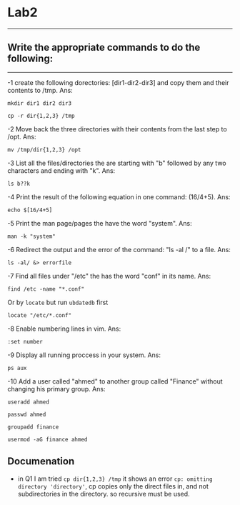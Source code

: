 # Lab2
-----
## Write the appropriate commands to do the following:
---------------------------------------------------
-1 create the following dorectories: [dir1-dir2-dir3] and copy them and their contents to /tmp.
Ans: 
```
mkdir dir1 dir2 dir3
```
```
cp -r dir{1,2,3} /tmp
```

-2 Move back the three directories with their contents from the last step to /opt.
Ans: 
```
mv /tmp/dir{1,2,3} /opt
```
-3 List all the files/directories the are starting with "b" followed by any two characters and ending with "k".
Ans: 
```
ls b??k
```
-4 Print the result of the following equation in one command: (16/4+5).
Ans:
```
echo $[16/4+5]
```
-5 Print the man page/pages the have the word "system".
Ans:
```
man -k "system"
```
-6 Redirect the output and the error of the command: "ls -al /" to a file.
Ans: 
```
ls -al/ &> errorfile
```
-7 Find all files under "/etc" the has the word "conf" in its name.
Ans:
```
find /etc -name "*.conf"
```
Or by `locate` but run `ubdatedb` first

```
locate "/etc/*.conf"

```
-8 Enable numbering lines in vim.
Ans:
```
:set number
```
-9 Display all running proccess in your system.
Ans:
```
ps aux
```
-10 Add a user called "ahmed" to another group called "Finance" without changing his primary group.
Ans:
```
useradd ahmed
```
```
passwd ahmed
```
```
groupadd finance
```
```
usermod -aG finance ahmed
```

## Documenation
- in Q1 I am tried `cp dir{1,2,3} /tmp` it shows an error `cp: omitting directory 'directory'`, cp copies only the direct files in, and not subdirectories in the directory. so recursive must be used.

